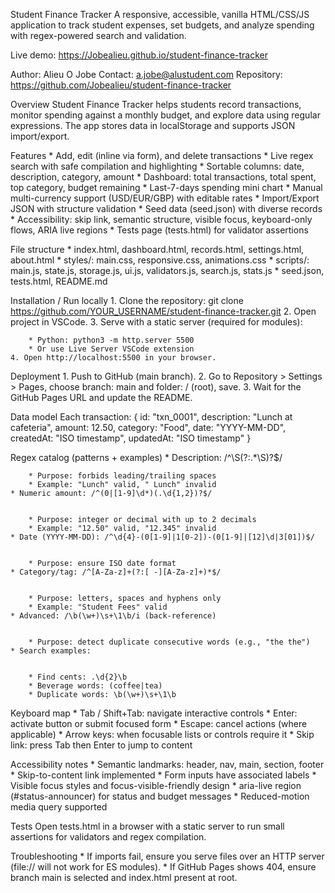 Student Finance Tracker
A responsive, accessible, vanilla HTML/CSS/JS application to track student expenses, set budgets, and analyze spending with regex-powered search and validation.

Live demo: https://Jobealieu.github.io/student-finance-tracker

Author: Alieu O Jobe
Contact: a.jobe@alustudent.com
Repository: https://github.com/Jobealieu/student-finance-tracker

Overview
Student Finance Tracker helps students record transactions, monitor spending against a monthly budget, and explore data using regular expressions. The app stores data in localStorage and supports JSON import/export.

Features
	* Add, edit (inline via form), and delete transactions
	* Live regex search with safe compilation and highlighting
	* Sortable columns: date, description, category, amount
	* Dashboard: total transactions, total spent, top category, budget remaining
	* Last-7-days spending mini chart
	* Manual multi-currency support (USD/EUR/GBP) with editable rates
	* Import/Export JSON with structure validation
	* Seed data (seed.json) with diverse records
	* Accessibility: skip link, semantic structure, visible focus, keyboard-only flows, ARIA live regions
	* Tests page (tests.html) for validator assertions

File structure
	* index.html, dashboard.html, records.html, settings.html, about.html
	* styles/: main.css, responsive.css, animations.css
	* scripts/: main.js, state.js, storage.js, ui.js, validators.js, search.js, stats.js
	* seed.json, tests.html, README.md

Installation / Run locally
	1. Clone the repository:
git clone https://github.com/YOUR_USERNAME/student-finance-tracker.git
	2. Open project in VSCode.
	3. Serve with a static server (required for modules):

		* Python: python3 -m http.server 5500
		* Or use Live Server VSCode extension
	4. Open http://localhost:5500 in your browser.

Deployment
	1. Push to GitHub (main branch).
	2. Go to Repository > Settings > Pages, choose branch: main and folder: / (root), save.
	3. Wait for the GitHub Pages URL and update the README.

Data model
Each transaction:
{
  id: "txn_0001",
  description: "Lunch at cafeteria",
  amount: 12.50,
  category: "Food",
  date: "YYYY-MM-DD",
  createdAt: "ISO timestamp",
  updatedAt: "ISO timestamp"
}

Regex catalog (patterns + examples)
	* Description: /^\S(?:.*\S)?$/


		* Purpose: forbids leading/trailing spaces
		* Example: "Lunch" valid, " Lunch" invalid
	* Numeric amount: /^(0|[1-9]\d*)(.\d{1,2})?$/


		* Purpose: integer or decimal with up to 2 decimals
		* Example: "12.50" valid, "12.345" invalid
	* Date (YYYY-MM-DD): /^\d{4}-(0[1-9]|1[0-2])-(0[1-9]|[12]\d|3[01])$/


		* Purpose: ensure ISO date format
	* Category/tag: /^[A-Za-z]+(?:[ -][A-Za-z]+)*$/


		* Purpose: letters, spaces and hyphens only
		* Example: "Student Fees" valid
	* Advanced: /\b(\w+)\s+\1\b/i (back-reference)


		* Purpose: detect duplicate consecutive words (e.g., "the the")
	* Search examples:


		* Find cents: .\d{2}\b
		* Beverage words: (coffee|tea)
		* Duplicate words: \b(\w+)\s+\1\b

Keyboard map
	* Tab / Shift+Tab: navigate interactive controls
	* Enter: activate button or submit focused form
	* Escape: cancel actions (where applicable)
	* Arrow keys: when focusable lists or controls require it
	* Skip link: press Tab then Enter to jump to content

Accessibility notes
	* Semantic landmarks: header, nav, main, section, footer
	* Skip-to-content link implemented
	* Form inputs have associated labels
	* Visible focus styles and focus-visible-friendly design
	* aria-live region (#status-announcer) for status and budget messages
	* Reduced-motion media query supported

Tests
Open tests.html in a browser with a static server to run small assertions for validators and regex compilation.

Troubleshooting
	* If imports fail, ensure you serve files over an HTTP server (file:// will not work for ES modules).
	* If GitHub Pages shows 404, ensure branch main is selected and index.html present at root.
